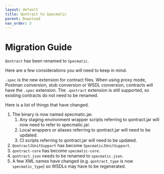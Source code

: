 ```yaml
---
layout: default
title: Qontract to Specmatic
parent: Download
nav_order: 3
---
```

Migration Guide
===============

`Qontract` has been renamed to `Specmatic`.

Here are a few considerations you will need to keep in mind.

`.spec` is the new extension for contract files. When using proxy mode, Postman conversion, stub conversion or WSDL conversion, contracts will have the `.spec` extension. The `.qontract` extension is still supported, so existing contracts do not need to be renamed.

Here is a list of things that have changed.
1. The binary is now named specmatic.jar.
   1. Any staging environment wrapper scripts referring to qontract.jar will now need to refer to specmatic.jar.
   2. Local wrappers or aliases referring to qontract.jar will need to be updated.
   3. CI scripts referring to qontract.jar will need to be updated.
2. `QontractJUnitSupport` has become `SpecmaticJUnitSupport`.
3. `qontract-core` has become `specmatic-core`.
4. `qontract.json` needs to be renamed to `specmatic.json`.
5. A few XML names have changed (e.g. `qontract_type` is now `specmatic_type`) so WSDLs may have to be regenerated.
